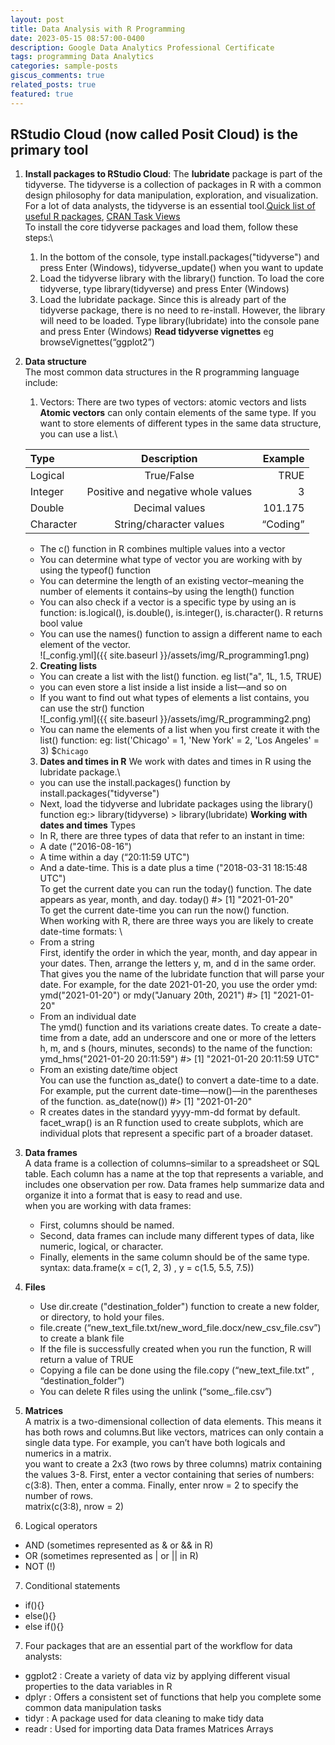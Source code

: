 ```yaml
---
layout: post
title: Data Analysis with R Programming
date: 2023-05-15 08:57:00-0400
description: Google Data Analytics Professional Certificate
tags: programming Data Analytics 
categories: sample-posts
giscus_comments: true
related_posts: true
featured: true
---
```


## RStudio Cloud (now called Posit Cloud) is the primary tool 
1. **Install packages to RStudio Cloud**: The **lubridate** package is part of the tidyverse. The tidyverse is a collection of packages in R with a common design philosophy for data manipulation, exploration, and visualization. For a lot of data analysts, the tidyverse is an essential tool.[Quick list of useful R packages](https://support.rstudio.com/hc/en-us/articles/201057987-Quick-list-of-useful-R-packages), [CRAN Task Views](https://cran.r-project.org/web/views/)\
To install the core tidyverse packages and load them, follow these steps:\
    1. In the bottom of the console, type install.packages("tidyverse") and press Enter (Windows), tidyverse_update() when you want to update
    2. Load the tidyverse library with the library() function. To load the core tidyverse, type library(tidyverse) and press Enter (Windows)
    3. Load the lubridate package. Since this is already part of the tidyverse package, there is no need to re-install. However, the library will need to be loaded. Type library(lubridate) into the console pane and press Enter (Windows)
**Read tidyverse vignettes** eg browseVignettes(“ggplot2”)
2. **Data structure**\
The most common data structures in the R programming language include: 
    1. Vectors: There are two types of vectors: atomic vectors and lists
    **Atomic vectors** can only contain elements of the same type. If you want to store elements of different types in the same data structure, you can use a list.\\

    | Type       	| Description                        	| Example   	|
    |:------------	|:------------------------------------:	|-----------:	|
    | Logical    	| True/False                         	| TRUE      	|
    | Integer    	| Positive and negative whole values 	| 3         	|
    | Double     	| Decimal values                     	| 101.175   	|
    | Character  	| String/character values            	| “Coding”  	|

    * The c() function in R combines multiple values into a vector
    * You can determine what type of vector you are working with by using the typeof() function
    * You can determine the length of an existing vector–meaning the number of elements it contains–by using the length() function
    * You can also check if a vector is a specific type by using an is function: is.logical(), is.double(), is.integer(), is.character(). R  returns bool value
    * You can use the names() function to assign a different name to each element of the vector.\
        ![_config.yml]({{ site.baseurl }}/assets/img/R_programming1.png)

    2. **Creating lists**
    * You can create a list with the list() function. eg list("a", 1L, 1.5, TRUE)
    * you can even store a list inside a list inside a list—and so on
    * If you want to find out what types of elements a list contains, you can use the str() function\
        ![_config.yml]({{ site.baseurl }}/assets/img/R_programming2.png)
    * You can name the elements of a list when you first create it with the list() function: eg: list('Chicago' = 1, 'New York' = 2, 'Los Angeles' = 3)     $`Chicago`

    3. **Dates and times in R**
    We work with dates and times in R using the lubridate package.\
    * you can use the install.packages() function by install.packages("tidyverse") 
    * Next, load the tidyverse and lubridate packages using the library() function eg:> library(tidyverse) > library(lubridate)
    **Working with dates and times**
    Types
    * In R, there are three types of data that refer to an instant in time:
    * A date ("2016-08-16")
    * A time within a day (“20:11:59 UTC")
    * And a date-time. This is a date plus a time ("2018-03-31 18:15:48 UTC")\
    To get the current date you can run the today() function. The date appears as year, month, and day. 
    today() #> [1] "2021-01-20"\
    To get the current date-time you can run the now() function.\
    When working with R, there are three ways you are likely to create date-time formats: \
    * From a string\
        First, identify the order in which the year, month, and day appear in your dates. Then, arrange the letters y, m, and d in the same order. That gives you the name of the lubridate function that will parse your date. For example, for the date 2021-01-20, you use the order ymd:\
        ymd("2021-01-20") or mdy("January 20th, 2021") #> [1] "2021-01-20"
    * From an individual date\
        The ymd() function and its variations create dates. To create a date-time from a date, add an underscore and one or more of the letters h, m, and s (hours, minutes, seconds) to the name of the function:
        ymd_hms("2021-01-20 20:11:59") #> [1] "2021-01-20 20:11:59 UTC"
    * From an existing date/time object\
        You can use the function as_date() to convert a date-time to a date. For example, put the current date-time—now()—in the parentheses of the function. 
        as_date(now()) #> [1] "2021-01-20"
    * R creates dates in the standard yyyy-mm-dd format by default.\
    facet_wrap() is an R function used to create subplots, which are individual plots that represent a specific part of a broader dataset.

3. **Data frames**\
    A data frame is a collection of columns–similar to a spreadsheet or SQL table. Each column has a name at the top that represents a variable, and includes one observation per row. Data frames help summarize data and organize it into a format that is easy to read and use.\
    when you are working with data frames: 
    * First, columns should be named. 
    * Second, data frames can include many different types of data, like numeric, logical, or character.
    * Finally, elements in the same column should be of the same type.
syntax: data.frame(x = c(1, 2, 3) , y = c(1.5, 5.5, 7.5))
4. **Files**
    * Use dir.create ("destination_folder") function to create a new folder, or directory, to hold your files. 
    * file.create (“new_text_file.txt/new_word_file.docx/new_csv_file.csv”) to create a blank file
    * If the file is successfully created when you run the function, R will return a value of TRUE 
    * Copying a file can be done using the file.copy (“new_text_file.txt” , “destination_folder”)
    * You can delete R files using the unlink (“some_.file.csv”)
5. **Matrices**\
A matrix is a two-dimensional collection of data elements. This means it has both rows and columns.But like vectors, matrices can only contain a single data type. For example, you can’t have both logicals and numerics in a matrix.\
you want to create a 2x3 (two rows by three columns) matrix containing the values 3-8. First, enter a vector containing that series of numbers: c(3:8). Then, enter a comma. Finally, enter nrow = 2 to specify the number of rows.\
matrix(c(3:8), nrow = 2)
6. Logical operators
* AND (sometimes represented as & or && in R)
* OR (sometimes represented as \| or \|\| in R)
* NOT (!)
7. Conditional statements 
* if(){}
* else(){}
* else if(){}
7. Four packages that are an essential part of the workflow for data analysts:
* ggplot2 : Create a variety of data viz by applying different
visual properties to the data variables in R
* dplyr : Offers a consistent set of functions that help you complete some common data manipulation tasks
* tidyr : A package used for data cleaning to make tidy data
* readr : Used for importing data
Data frames
Matrices
Arrays



<!-- 
```python

``` -->
